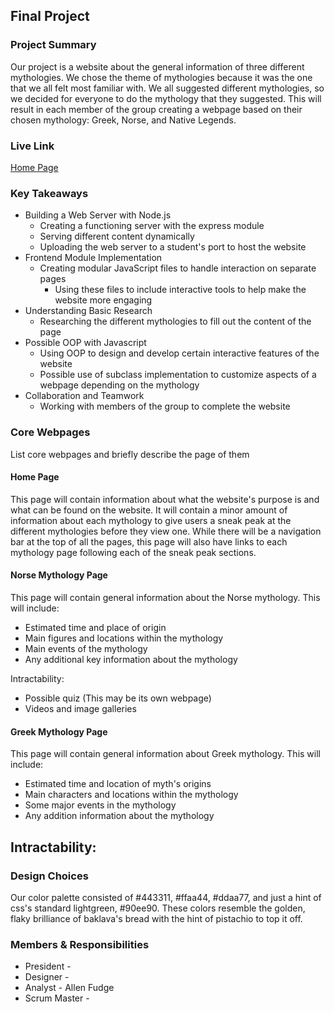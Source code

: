 ## Final Project

### Project Summary

Our project is a website about the general information of three different mythologies. We chose the theme of mythologies because it was the one that we all felt most familiar with. We all suggested different mythologies, so we decided for everyone to do the mythology that they suggested. This will result in each member of the group creating a webpage based on their chosen mythology: Greek, Norse, and Native Legends.

### Live Link

[Home Page](https://url.com)

### Key Takeaways

 - Building a Web Server with Node.js
    - Creating a functioning server with the express module
    - Serving different content dynamically
    - Uploading the web server to a student's port to host the website
 - Frontend Module Implementation
    - Creating modular JavaScript files to handle interaction on separate pages
        - Using these files to include interactive tools to help make the website more engaging
 - Understanding Basic Research
    - Researching the different mythologies to fill out the content of the page
 - Possible OOP with Javascript
    - Using OOP to design and develop certain interactive features of the website
    - Possible use of subclass implementation to customize aspects of a webpage depending on the mythology
 - Collaboration and Teamwork
    - Working with members of the group to complete the website

### Core Webpages

List core webpages and briefly describe the page of them

#### Home Page

This page will contain information about what the website's purpose is and what can be found on the website. It will contain a minor amount of information about each mythology to give users a sneak peak at the different mythologies before they view one. While there will be a navigation bar at the top of all the pages, this page will also have links to each mythology page following each of the sneak peak sections.

#### Norse Mythology Page

This page will contain general information about the Norse mythology. This will include:
 - Estimated time and place of origin
 - Main figures and locations within the mythology
 - Main events of the mythology
 - Any additional key information about the mythology

Intractability:
 - Possible quiz (This may be its own webpage)
 - Videos and image galleries

 #### Greek Mythology Page

 This page will contain general information about Greek mythology. This will include:
 - Estimated time and location of myth's origins
 - Main characters and locations within the mythology
 - Some major events in the mythology
 - Any addition information about the mythology 

 Intractability:
- 

### Design Choices

Our color palette consisted of #443311, #ffaa44, #ddaa77, and just a hint of css's standard lightgreen, #90ee90. These colors resemble the golden, flaky brilliance of baklava's bread with the hint of pistachio to top it off.

### Members & Responsibilities

- President - 
- Designer - 
- Analyst - Allen Fudge
- Scrum Master - 